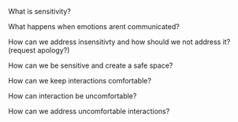 What is sensitivity?

What happens when emotions arent communicated?

How can we address insensitivty and how should we not address it? (request apology?)

How can we be sensitive and create a safe space?

How can we keep interactions comfortable?

How can interaction be uncomfortable?

How can we address uncomfortable interactions?

